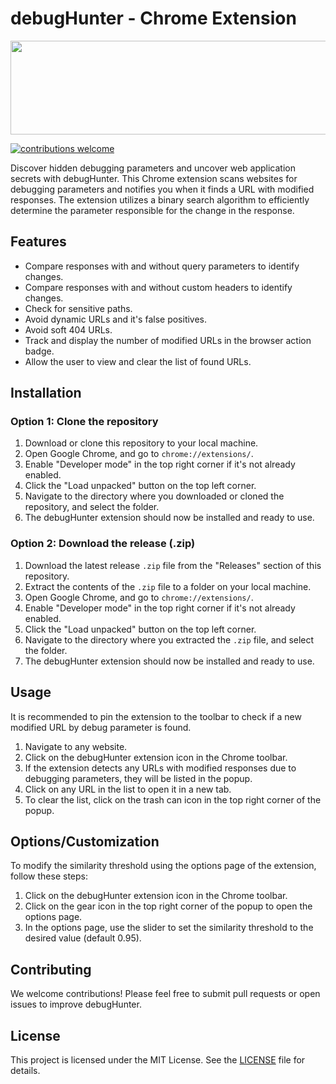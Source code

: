 # debugHunter - Chrome Extension

<p align="center">
<img src="https://i.imgur.com/BknNTJs.png" width="600" height="150" >
</p>

[![contributions welcome](https://img.shields.io/badge/contributions-welcome-brightgreen.svg?style=flat)](https://github.com/devploit/debugHunter/issues/)

Discover hidden debugging parameters and uncover web application secrets with debugHunter. This Chrome extension scans websites for debugging parameters and notifies you when it finds a URL with modified responses. The extension utilizes a binary search algorithm to efficiently determine the parameter responsible for the change in the response.

## Features

- Compare responses with and without query parameters to identify changes.
- Compare responses with and without custom headers to identify changes.
- Check for sensitive paths.
- Avoid dynamic URLs and it's false positives.
- Avoid soft 404 URLs.
- Track and display the number of modified URLs in the browser action badge.
- Allow the user to view and clear the list of found URLs.

## Installation

### Option 1: Clone the repository

1. Download or clone this repository to your local machine.
2. Open Google Chrome, and go to `chrome://extensions/`.
3. Enable "Developer mode" in the top right corner if it's not already enabled.
4. Click the "Load unpacked" button on the top left corner.
5. Navigate to the directory where you downloaded or cloned the repository, and select the folder.
6. The debugHunter extension should now be installed and ready to use.

### Option 2: Download the release (.zip)

1. Download the latest release `.zip` file from the "Releases" section of this repository.
2. Extract the contents of the `.zip` file to a folder on your local machine.
3. Open Google Chrome, and go to `chrome://extensions/`.
4. Enable "Developer mode" in the top right corner if it's not already enabled.
5. Click the "Load unpacked" button on the top left corner.
6. Navigate to the directory where you extracted the `.zip` file, and select the folder.
7. The debugHunter extension should now be installed and ready to use.

## Usage

It is recommended to pin the extension to the toolbar to check if a new modified URL by debug parameter is found.
1. Navigate to any website.
2. Click on the debugHunter extension icon in the Chrome toolbar.
3. If the extension detects any URLs with modified responses due to debugging parameters, they will be listed in the popup.
4. Click on any URL in the list to open it in a new tab.
5. To clear the list, click on the trash can icon in the top right corner of the popup.

## Options/Customization

To modify the similarity threshold using the options page of the extension, follow these steps:
1. Click on the debugHunter extension icon in the Chrome toolbar.
2. Click on the gear icon in the top right corner of the popup to open the options page.
3. In the options page, use the slider to set the similarity threshold to the desired value (default 0.95).

## Contributing

We welcome contributions! Please feel free to submit pull requests or open issues to improve debugHunter.

## License

This project is licensed under the MIT License. See the [LICENSE](LICENSE) file for details.
